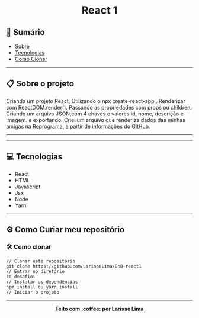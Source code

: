 <h1 align="center" >
   React 1

</h1>


## :notebook_with_decorative_cover: Sumário
<a name=anchor></a>
* [Sobre](#about)
* [Tecnologias](#technologies)
* [Como Clonar](#how-to-run")



---

<a id="about"></a>
## :clipboard: Sobre o projeto
Criando um projeto React, Utilizando o npx create-react-app .
Renderizar com ReactDOM.render(). Passando as propriedades com props ou children.
Criando um arquivo JSON,com 4 chaves e valores id, nome, descrição e imagem. e exportando.
Criei um arquivo que renderiza dados das minhas amigas na Reprograma, a partir de informações do GitHub.

---

---

<a id="technologies"></a>
## :computer: Tecnologias

* React
* HTML
* Javascript
* Jsx
* Node
* Yarn


---

<a id="how-to-run"></a>
## :gear: Como Curiar meu repositório
### :hammer_and_wrench: Como clonar 
```
// Clonar este repositório
git clone https://github.com/LarisseLima/On8-react1
// Entrar no diretório
cd desafioi
// Instalar as dependências
npm install ou yarn install
// Iniciar o projeto
```
---


<p align="center"><b>Feito com 	:coffee: por Larisse Lima</b></p>

